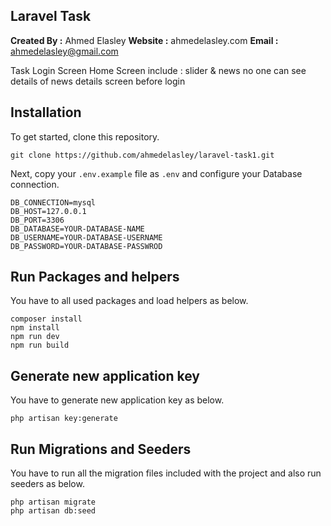 ## Laravel Task

**Created By :** Ahmed Elasley
**Website :** ahmedelasley.com
**Email :** ahmedelasley@gmail.com

Task 
Login Screen
Home Screen include : slider & news
no one can see details of news details screen before login
## Installation

To get started, clone this repository.

```
git clone https://github.com/ahmedelasley/laravel-task1.git
```

Next, copy your `.env.example` file as `.env` and configure your Database connection.

```
DB_CONNECTION=mysql
DB_HOST=127.0.0.1
DB_PORT=3306
DB_DATABASE=YOUR-DATABASE-NAME
DB_USERNAME=YOUR-DATABASE-USERNAME
DB_PASSWORD=YOUR-DATABASE-PASSWROD
```

## Run Packages and helpers

You have to all used packages and load helpers as below.

```
composer install
npm install
npm run dev
npm run build
```

## Generate new application key

You have to generate new application key as below.

```
php artisan key:generate
```

## Run Migrations and Seeders

You have to run all the migration files included with the project and also run seeders as below.

```
php artisan migrate
php artisan db:seed
```